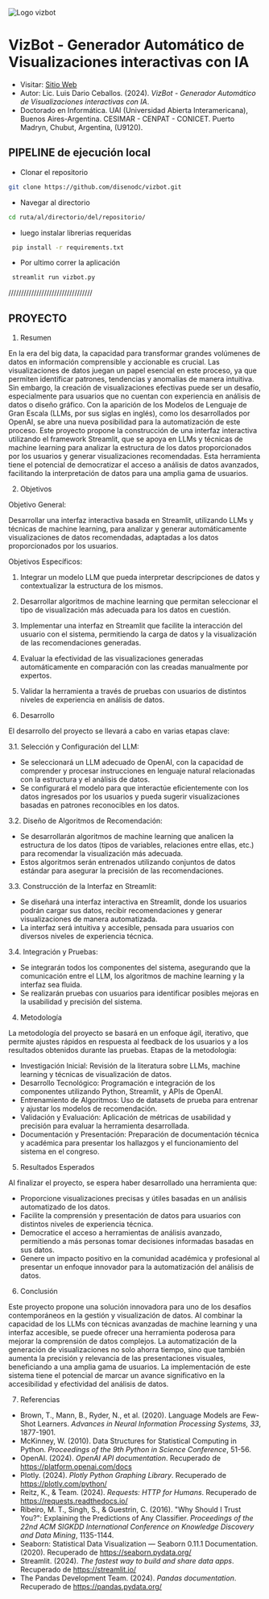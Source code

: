 ![Logo vizbot](https://raw.githubusercontent.com/disenodc/vizbot/main/bot_1.png)
# VizBot - Generador Automático de Visualizaciones interactivas con IA

- Visitar: [Sitio Web](https://vizbot-main.streamlit.app/)
- Autor: Lic. Luis Dario Ceballos. (2024). *VizBot - Generador Automático de Visualizaciones interactivas con IA*. 
- Doctorado en Informática. UAI (Universidad Abierta Interamericana), Buenos Aires-Argentina.
   CESIMAR - CENPAT - CONICET. Puerto Madryn, Chubut, Argentina, (U9120).


## PIPELINE de ejecución local

- Clonar el repositorio

```bash
git clone https://github.com/disenodc/vizbot.git
```
- Navegar al directorio 

```bash
cd ruta/al/directorio/del/repositorio/
```

- luego instalar librerias requeridas

```bash
 pip install -r requirements.txt
```
- Por ultimo correr la aplicación

```bash
 streamlit run vizbot.py
```

/////////////////////////////////
## PROYECTO



1. Resumen

En la era del big data, la capacidad para transformar grandes volúmenes de datos en información comprensible y accionable es crucial. Las visualizaciones de datos juegan un papel esencial en este proceso, ya que permiten identificar patrones, tendencias y anomalías de manera intuitiva. Sin embargo, la creación de visualizaciones efectivas puede ser un desafío, especialmente para usuarios que no cuentan con experiencia en análisis de datos o diseño gráfico. Con la aparición de los Modelos de Lenguaje de Gran Escala (LLMs, por sus siglas en inglés), como los desarrollados por OpenAI, se abre una nueva posibilidad para la automatización de este proceso. Este proyecto propone la construcción de una interfaz interactiva utilizando el framework Streamlit, que se apoya en LLMs y técnicas de machine learning para analizar la estructura de los datos proporcionados por los usuarios y generar visualizaciones recomendadas. Esta herramienta tiene el potencial de democratizar el acceso a análisis de datos avanzados, facilitando la interpretación de datos para una amplia gama de usuarios.

 2. Objetivos

Objetivo General:

Desarrollar una interfaz interactiva basada en Streamlit, utilizando LLMs y técnicas de machine learning, para analizar y generar automáticamente visualizaciones de datos recomendadas, adaptadas a los datos proporcionados por los usuarios.

Objetivos Específicos:

1. Integrar un modelo LLM que pueda interpretar descripciones de datos y contextualizar la estructura de los mismos.
2. Desarrollar algoritmos de machine learning que permitan seleccionar el tipo de visualización más adecuada para los datos en cuestión.
3. Implementar una interfaz en Streamlit que facilite la interacción del usuario con el sistema, permitiendo la carga de datos y la visualización de las recomendaciones generadas.
4. Evaluar la efectividad de las visualizaciones generadas automáticamente en comparación con las creadas manualmente por expertos.
5. Validar la herramienta a través de pruebas con usuarios de distintos niveles de experiencia en análisis de datos.

 3. Desarrollo

El desarrollo del proyecto se llevará a cabo en varias etapas clave:

3.1. Selección y Configuración del LLM:
   - Se seleccionará un LLM adecuado de OpenAI, con la capacidad de comprender y procesar instrucciones en lenguaje natural relacionadas con la estructura y el análisis de datos.
   - Se configurará el modelo para que interactúe eficientemente con los datos ingresados por los usuarios y pueda sugerir visualizaciones basadas en patrones reconocibles en los datos.

3.2. Diseño de Algoritmos de Recomendación:
   - Se desarrollarán algoritmos de machine learning que analicen la estructura de los datos (tipos de variables, relaciones entre ellas, etc.) para recomendar la visualización más adecuada.
   - Estos algoritmos serán entrenados utilizando conjuntos de datos estándar para asegurar la precisión de las recomendaciones.

3.3. Construcción de la Interfaz en Streamlit:
   - Se diseñará una interfaz interactiva en Streamlit, donde los usuarios podrán cargar sus datos, recibir recomendaciones y generar visualizaciones de manera automatizada.
   - La interfaz será intuitiva y accesible, pensada para usuarios con diversos niveles de experiencia técnica.

3.4. Integración y Pruebas:
   - Se integrarán todos los componentes del sistema, asegurando que la comunicación entre el LLM, los algoritmos de machine learning y la interfaz sea fluida.
   - Se realizarán pruebas con usuarios para identificar posibles mejoras en la usabilidad y precisión del sistema.

 4. Metodología

La metodología del proyecto se basará en un enfoque ágil, iterativo, que permite ajustes rápidos en respuesta al feedback de los usuarios y a los resultados obtenidos durante las pruebas. Etapas de la metodologia:

- Investigación Inicial: Revisión de la literatura sobre LLMs, machine learning y técnicas de visualización de datos.
- Desarrollo Tecnológico: Programación e integración de los componentes utilizando Python, Streamlit, y APIs de OpenAI.
- Entrenamiento de Algoritmos: Uso de datasets de prueba para entrenar y ajustar los modelos de recomendación.
- Validación y Evaluación: Aplicación de métricas de usabilidad y precisión para evaluar la herramienta desarrollada.
- Documentación y Presentación: Preparación de documentación técnica y académica para presentar los hallazgos y el funcionamiento del sistema en el congreso.

 5. Resultados Esperados

Al finalizar el proyecto, se espera haber desarrollado una herramienta que:

- Proporcione visualizaciones precisas y útiles basadas en un análisis automatizado de los datos.
- Facilite la comprensión y presentación de datos para usuarios con distintos niveles de experiencia técnica.
- Democratice el acceso a herramientas de análisis avanzado, permitiendo a más personas tomar decisiones informadas basadas en sus datos.
- Genere un impacto positivo en la comunidad académica y profesional al presentar un enfoque innovador para la automatización del análisis de datos.


 6. Conclusión

Este proyecto propone una solución innovadora para uno de los desafíos contemporáneos en la gestión y visualización de datos. Al combinar la capacidad de los LLMs con técnicas avanzadas de machine learning y una interfaz accesible, se puede ofrecer una herramienta poderosa para mejorar la comprensión de datos complejos. La automatización de la generación de visualizaciones no solo ahorra tiempo, sino que también aumenta la precisión y relevancia de las presentaciones visuales, beneficiando a una amplia gama de usuarios. La implementación de este sistema tiene el potencial de marcar un avance significativo en la accesibilidad y efectividad del análisis de datos.

 7. Referencias

 - Brown, T., Mann, B., Ryder, N., et al. (2020). Language Models are Few-Shot Learners. *Advances in Neural Information Processing Systems, 33*, 1877-1901.
- McKinney, W. (2010). Data Structures for Statistical Computing in Python. *Proceedings of the 9th Python in Science Conference*, 51-56.
- OpenAI. (2024). *OpenAI API documentation*. Recuperado de https://platform.openai.com/docs
- Plotly. (2024). *Plotly Python Graphing Library*. Recuperado de https://plotly.com/python/
- Reitz, K., & Team. (2024). *Requests: HTTP for Humans*. Recuperado de https://requests.readthedocs.io/
- Ribeiro, M. T., Singh, S., & Guestrin, C. (2016). "Why Should I Trust You?": Explaining the Predictions of Any Classifier. *Proceedings of the 22nd ACM SIGKDD International Conference on Knowledge Discovery and Data Mining*, 1135-1144.
- Seaborn: Statistical Data Visualization — Seaborn 0.11.1 Documentation. (2020). Recuperado de https://seaborn.pydata.org/
- Streamlit. (2024). *The fastest way to build and share data apps*. Recuperado de https://streamlit.io/
- The Pandas Development Team. (2024). *Pandas documentation*. Recuperado de https://pandas.pydata.org/

